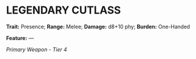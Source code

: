 # LEGENDARY CUTLASS

**Trait:** Presence; **Range:** Melee; **Damage:** d8+10 phy; **Burden:** One-Handed

**Feature:** —

*Primary Weapon - Tier 4*